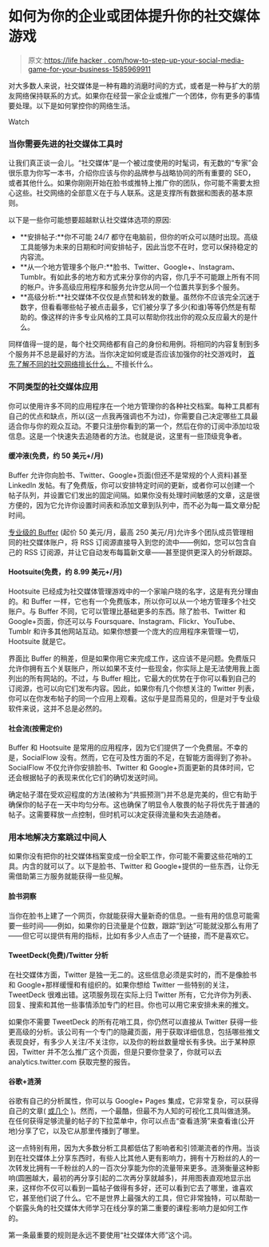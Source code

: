 # 如何为你的企业或团体提升你的社交媒体游戏

> 原文:[https://life hacker . com/how-to-step-up-your-social-media-game-for-your-business-1585969911](https://lifehacker.com/how-to-step-up-your-social-media-game-for-your-business-1585969911)

对大多数人来说，社交媒体是一种有趣的消磨时间的方式，或者是一种与扩大的朋友网络保持联系的方式。如果你在经营一家企业或推广一个团体，你有更多的事情要处理。以下是如何掌控你的网络生活。

Watch

### 当你需要先进的社交媒体工具时

让我们真正谈一会儿。“社交媒体”是一个被过度使用的时髦词，有无数的“专家”会很乐意为你写一本书，介绍你应该与你的品牌参与战略协同的所有重要的 SEO，或者其他什么。如果你刚刚开始在脸书或推特上推广你的团队，你可能不需要太担心这些。社交网络的全部意义在于与人联系。这是支撑所有数据和图表的基本原则。

以下是一些你可能想要超越默认社交媒体选项的原因:

*   **安排帖子:**你不可能 24/7 都守在电脑前，但你的听众可以随时出现。高级工具能够为未来的日期和时间安排帖子，因此当您不在时，您可以保持稳定的内容流。
*   **从一个地方管理多个账户:**脸书、Twitter、Google+、Instagram、Tumblr。有如此多的地方和方式来分享你的内容，你几乎不可能跟上所有不同的帐户。许多高级应用程序和服务允许您从同一个位置共享到多个服务。
*   **高级分析:**社交媒体不仅仅是点赞和转发的数量。虽然你不应该完全沉迷于数字，但看看哪些帖子被点击最多，它们被分享了多少(和谁)等等仍然是有帮助的。像这样的许多专业风格的工具可以帮助你找出你的观众反应最大的是什么。

同样值得一提的是，每个社交网络都有自己的身份和用例。将相同的内容复制到多个服务并不总是最好的方法。当你决定如何或是否应该加强你的社交游戏时， [首先了解不同的社交网络擅长什么，](https://lifehacker.com/which-social-network-should-i-use-894808717) 不擅长什么。

### 不同类型的社交媒体应用

你可以使用许多不同的应用程序在一个地方管理你的各种社交档案。每种工具都有自己的优点和缺点，所以(这一点我再强调也不为过)，你需要自己决定哪些工具最适合你与你的观众互动。不要只注册你看到的第一个，然后在你的订阅中添加垃圾信息。这是一个快速失去追随者的方法。也就是说，这里有一些顶级竞争者。

#### 缓冲液(免费，约 50 美元+/月)

Buffer 允许你向脸书、Twitter、Google+页面(但还不是常规的个人资料)甚至 LinkedIn 发帖。有了免费版，你可以安排特定时间的更新，或者你可以创建一个帖子队列，并设置它们发出的固定间隔。如果你没有处理时间敏感的文章，这是很方便的，因为它允许你设置时间表和添加文章到队列中，而不必为每一篇文章分配时间。

[专业级的 Buffer](https://bufferapp.com/business?utm_campaign=analysis_tab_experiment_notification) (起价 50 美元/月，最高 250 美元/月)允许多个团队成员管理相同的社交媒体账户，将 RSS 订阅源直接导入到您的流中——例如，您可以包含自己的 RSS 订阅源，并让它自动发布每篇新文章——甚至提供更深入的分析跟踪。

#### Hootsuite(免费，约 8.99 美元+/月)

Hootsuite 已经成为社交媒体管理游戏中的一个家喻户晓的名字，这是有充分理由的。和 Buffer 一样，它也有一个免费版本，所以你可以从一个地方管理多个社交账户。与 Buffer 不同，它可以管理比基础更多的东西。除了脸书、Twitter 和 Google+页面，你还可以与 Foursquare、Instagram、Flickr、YouTube、Tumblr 和许多其他网站互动。如果你想要一个庞大的应用程序来管理一切，Hootsuite 就是它。

界面比 Buffer 的稍差，但是如果你用它来完成工作，这应该不是问题。免费版只允许你拥有五个关联账户，所以如果不支付一些现金，你实际上是无法使用我上面列出的所有网站的。不过，与 Buffer 相比，它最大的优势在于你可以看到自己的订阅源，也可以向它们发布内容。因此，如果你有几个你想关注的 Twitter 列表，你可以在你发布帖子的同一个应用上观看。这似乎是显而易见的，但是对于专业级软件来说，这并不总是必然的。

#### 社会流(按需定价)

Buffer 和 Hootsuite 是常用的应用程序，因为它们提供了一个免费层。不幸的是，SocialFlow 没有。然而，它在可及性方面的不足，在智能方面得到了弥补。SocialFlow 不仅允许你安排脸书、Twitter 和 Google+页面更新的具体时间，它还会根据帖子的表现来优化它们的确切发送时间。

确定帖子潜在受欢迎程度的方法(被称为“共振预测”)并不总是完美的，但它有助于确保你的帖子在一天中均匀分布。这也确保了明显令人敬畏的帖子将优先于普通的帖子。这需要释放一点控制，但时机可以决定获得流量和失去追随者。

### 用本地解决方案跳过中间人

如果你没有把你的社交媒体档案变成一份全职工作，你可能不需要这些花哨的工具。内含的就可以了。以下是脸书、Twitter 和 Google+提供的一些东西，让你无需借助第三方服务就能获得一些见解。

#### 脸书洞察

当你在脸书上建了一个网页，你就能获得大量新奇的信息。一些有用的信息可能需要一些时间——例如，如果你的日流量是个位数，跟踪“到达”可能就没那么有用了——但它可以提供有用的指标，比如有多少人点击了一个链接，而不是喜欢它。

#### TweetDeck(免费)/Twitter 分析

在社交媒体方面，Twitter 是独一无二的。这些信息必须是实时的，而不是像脸书和 Google+那样缓慢和有组织的。如果你想给 Twitter 一些特别的关注，TweetDeck 很难出错。这项服务现在实际上归 Twitter 所有，它允许你为列表、回复、搜索和其他一些事情添加专门的栏目。你也可以用它来安排未来的推文。

如果你不需要 TweetDeck 的所有花哨工具，你仍然可以直接从 Twitter 获得一些更高级的分析。该公司有一个专门的隐藏页面，用于获取详细信息，包括哪些推文表现良好，有多少人关注/不关注你，以及你的粉丝数量增长有多快。出于某种原因，Twitter 并不怎么推广这个页面，但是只要你登录了，你就可以去 analytics.twitter.com 获取完整的报告。

#### 谷歌+涟漪

谷歌有自己的分析属性，你可以与 Google+ Pages 集成，它非常复杂，可以获得自己的文章( [或几个](http://lifehacker.com/tag/google-analytics) )。然而，一个最酷，但最不为人知的可视化工具叫做涟漪。在任何获得足够流量的帖子的下拉菜单中，你可以点击“查看涟漪”来查看谁(公开地)分享了它，以及它从那里传播到了哪里。

这一点特别有用，因为大多数分析工具都低估了影响者和引领潮流者的作用。当谈到在社交媒体上分享东西时，有些人比其他人更有影响力，拥有十万粉丝的人的一次转发比拥有一千粉丝的人的一百次分享能为你的流量带来更多。涟漪衡量这种影响(圆圈越大，最初的再分享引起的二次再分享就越多)，并用图表直观地显示出来，这样你不仅可以看到一篇帖子做得有多好，还可以看到它去了哪里，谁喜欢它，甚至他们说了什么。它不是世界上最强大的工具，但它非常独特，可以帮助一个崭露头角的社交媒体大师学习在线分享的第二重要的课程:影响力是如何工作的。

第一条最重要的规则是永远不要使用“社交媒体大师”这个词。